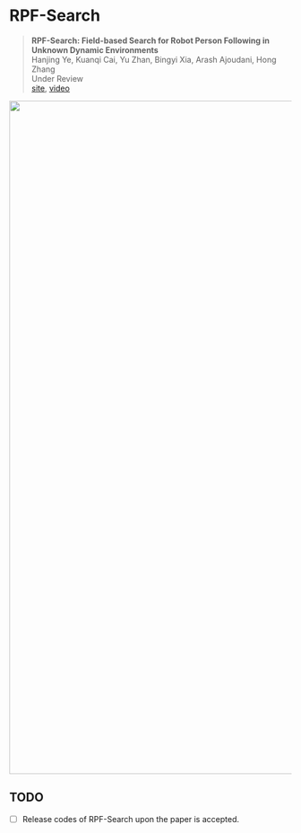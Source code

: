 # RPF-Search
> <b>RPF-Search: Field-based Search for Robot Person Following in Unknown Dynamic Environments</b> <br>
> Hanjing Ye, Kuanqi Cai, Yu Zhan, Bingyi Xia, Arash Ajoudani, Hong Zhang <br>
> Under Review<br>
> [<u>site</u>](https://medlartea.github.io/rpf-search/), [<u>video</u>](https://www.youtube.com/watch?v=fyoP0cN9jxM)

<p align="center">
<img src="cover.jpg" width="1200" alt="Description">
</p>

## TODO

- [ ] Release codes of RPF-Search upon the paper is accepted.